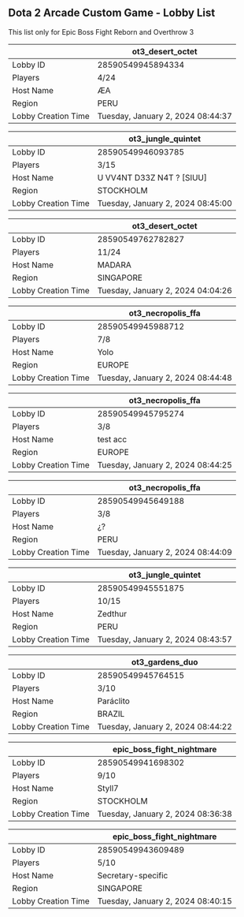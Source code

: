 ## Dota 2 Arcade Custom Game - Lobby List

This list only for Epic Boss Fight Reborn and Overthrow 3

|  | ot3_desert_octet |
| ------ | ------ |
| Lobby ID | 28590549945894334 |
| Players | 4/24 |
| Host Name | ÆA |
| Region | PERU |
| Lobby Creation Time | Tuesday, January 2, 2024 08:44:37 |


|  | ot3_jungle_quintet |
| ------ | ------ |
| Lobby ID | 28590549946093785 |
| Players | 3/15 |
| Host Name | U VV4NТ D33Z N4T ? [SIUU] |
| Region | STOCKHOLM |
| Lobby Creation Time | Tuesday, January 2, 2024 08:45:00 |


|  | ot3_desert_octet |
| ------ | ------ |
| Lobby ID | 28590549762782827 |
| Players | 11/24 |
| Host Name | MADARA |
| Region | SINGAPORE |
| Lobby Creation Time | Tuesday, January 2, 2024 04:04:26 |


|  | ot3_necropolis_ffa |
| ------ | ------ |
| Lobby ID | 28590549945988712 |
| Players | 7/8 |
| Host Name | Yolo |
| Region | EUROPE |
| Lobby Creation Time | Tuesday, January 2, 2024 08:44:48 |


|  | ot3_necropolis_ffa |
| ------ | ------ |
| Lobby ID | 28590549945795274 |
| Players | 3/8 |
| Host Name | test acc |
| Region | EUROPE |
| Lobby Creation Time | Tuesday, January 2, 2024 08:44:25 |


|  | ot3_necropolis_ffa |
| ------ | ------ |
| Lobby ID | 28590549945649188 |
| Players | 3/8 |
| Host Name | ¿? |
| Region | PERU |
| Lobby Creation Time | Tuesday, January 2, 2024 08:44:09 |


|  | ot3_jungle_quintet |
| ------ | ------ |
| Lobby ID | 28590549945551875 |
| Players | 10/15 |
| Host Name | Zedthur |
| Region | PERU |
| Lobby Creation Time | Tuesday, January 2, 2024 08:43:57 |


|  | ot3_gardens_duo |
| ------ | ------ |
| Lobby ID | 28590549945764515 |
| Players | 3/10 |
| Host Name | Paráclito |
| Region | BRAZIL |
| Lobby Creation Time | Tuesday, January 2, 2024 08:44:22 |


|  | epic_boss_fight_nightmare |
| ------ | ------ |
| Lobby ID | 28590549941698302 |
| Players | 9/10 |
| Host Name | Styll7 |
| Region | STOCKHOLM |
| Lobby Creation Time | Tuesday, January 2, 2024 08:36:38 |


|  | epic_boss_fight_nightmare |
| ------ | ------ |
| Lobby ID | 28590549943609489 |
| Players | 5/10 |
| Host Name | Secretary-specific |
| Region | SINGAPORE |
| Lobby Creation Time | Tuesday, January 2, 2024 08:40:15 |


